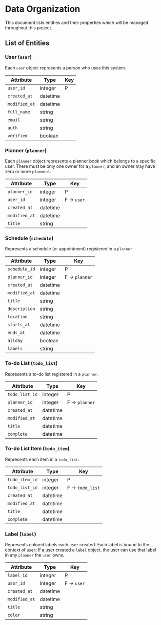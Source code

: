 # Data Organization

This document lists entities and their properties which will be managed
throughout this project.

## List of Entities

### User (`user`)

Each `user` object represents a person who uses this system.

| Attribute     | Type     | Key |
|---------------|----------|-----|
| `user_id`     | integer  | P   |
| `created_at`  | datetime |     |
| `modified_at` | datetime |     |
| `full_name`   | string   |     |
| `email`       | string   |     |
| `auth`        | string   |     |
| `verified`    | boolean  |     |

### Planner (`planner`)

Each `planner` object represents a planner book which belongs to a specific
user. There must be only one owner for a `planner`, and an owner may have zero
or more `planner`s.

| Attribute     | Type     | Key             |
|---------------|----------|-----------------|
| `planner_id`  | integer  | P               |
| `user_id`     | integer  | F &rarr; `user` |
| `created_at`  | datetime |                 |
| `modified_at` | datetime |                 |
| `title`       | string   |                 |

### Schedule (`schedule`)

Represents a schedule (or appointment) registered in a `planner`.

| Attribute     | Type     | Key                |
|---------------|----------|--------------------|
| `schedule_id` | integer  | P                  |
| `planner_id`  | integer  | F &rarr; `planner` |
| `created_at`  | datetime |                    |
| `modified_at` | datetime |                    |
| `title`       | string   |                    |
| `description` | string   |                    |
| `location`    | string   |                    |
| `starts_at`   | datetime |                    |
| `ends_at`     | datetime |                    |
| `allday`      | boolean  |                    |
| `labels`      | string   |                    |

### To-do List (`todo_list`)

Represents a to-do list registered in a `planner`.

| Attribute      | Type     | Key                |
|----------------|----------|--------------------|
| `todo_list_id` | integer  | P                  |
| `planner_id`   | integer  | F &rarr; `planner` |
| `created_at`   | datetime |                    |
| `modified_at`  | datetime |                    |
| `title`        | datetime |                    |
| `complete`     | datetime |                    |

### To-do List Item (`todo_item`)

Represents each item in a `todo_list`.

| Attribute      | Type     | Key                  |
|----------------|----------|----------------------|
| `todo_item_id` | integer  | P                    |
| `todo_list_id` | integer  | F &rarr; `todo_list` |
| `created_at`   | datetime |                      |
| `modified_at`  | datetime |                      |
| `title`        | datetime |                      |
| `complete`     | datetime |                      |

### Label (`label`)

Represents colored labels each `user` created. Each label is bound to the
context of `user`; If a user created a `label` object, the user can use that
label in any `planner` the `user` owns.

| Attribute     | Type     | Key             |
|---------------|----------|-----------------|
| `label_id`    | integer  | P               |
| `user_id`     | integer  | F &rarr; `user` |
| `created_at`  | datetime |                 |
| `modified_at` | datetime |                 |
| `title`       | string   |                 |
| `color`       | string   |                 |
